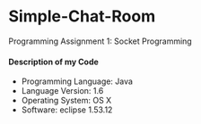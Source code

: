 # Simple-Chat-Room
Programming Assignment 1: Socket Programming

#### Description of my Code
- Programming Language: Java 
- Language Version: 	1.6
- Operating System:	OS X 	
- Software: 	eclipse 1.53.12

